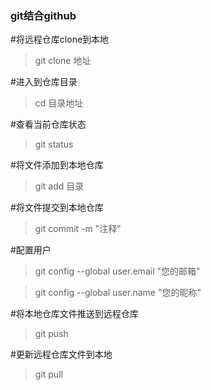 ### git结合github
#将远程仓库clone到本地
>git clone 地址

#进入到仓库目录
>cd 目录地址


#查看当前仓库状态
>git status


#将文件添加到本地仓库
>git add 目录


#将文件提交到本地仓库
>git commit -m "注释"


#配置用户
>git config --global user.email "您的邮箱"

>git config --global user.name "您的昵称"


#将本地仓库文件推送到远程仓库
>git push


#更新远程仓库文件到本地
>git pull
